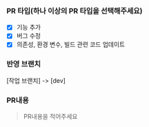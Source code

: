 ### PR 타입(하나 이상의 PR 타입을 선택해주세요)

- [x] 기능 추가
- [x] 버그 수정
- [x] 의존성, 환경 변수, 빌드 관련 코드 업데이트

### 반영 브랜치

[작업 브랜치] -> [dev]

### PR내용

> PR내용을 적어주세요
